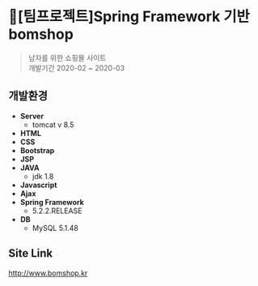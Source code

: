 :seedling:[팀프로젝트]Spring Framework 기반 bomshop
==============================

> 남자를 위한 쇼핑몰 사이트 </br>
> 개발기간 2020-02 ~ 2020-03

개발환경
--------

* **Server**
  - tomcat v 8.5
* **HTML**
* **CSS**
* **Bootstrap**
* **JSP**
* **JAVA**
  - jdk 1.8
* **Javascript**
* **Ajax**
* **Spring Framework**
  - 5.2.2.RELEASE
* **DB**
  - MySQL 5.1.48

Site Link
---------
http://www.bomshop.kr

